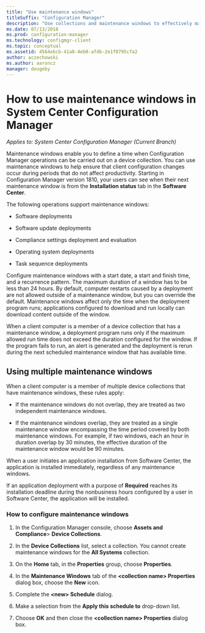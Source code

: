 ```yaml
---
title: "Use maintenance windows"
titleSuffix: "Configuration Manager"
description: "Use collections and maintenance windows to effectively manage clients in System Center Configuration Manager."
ms.date: 07/13/2018
ms.prod: configuration-manager
ms.technology: configmgr-client
ms.topic: conceptual
ms.assetid: 4564ebcb-41a8-4eb0-afdb-2e1f0795cfa2
author: aczechowski
ms.author: aaroncz
manager: dougeby
---
```

# How to use maintenance windows in System Center Configuration Manager

*Applies to: System Center Configuration Manager (Current Branch)*

Maintenance windows enable you to define a time when Configuration Manager operations can be carried out on a device collection. You can use maintenance windows to help ensure that client configuration changes occur during periods that do not affect productivity. Starting in Configuration Manager version 1810, your users can see when their next maintenance window is from the **Installation status** tab in the **Software Center**. <!--1358131-->

 The following operations support maintenance windows:  

-   Software deployments  

-   Software update deployments  

-   Compliance settings deployment and evaluation  

-   Operating system deployments  

-   Task sequence deployments  

 Configure maintenance windows with a start date, a start and finish time, and a recurrence pattern. The maximum duration of a window has to be less than 24 hours. By default, computer restarts caused by a deployment are not allowed outside of a maintenance window, but you can override the default. Maintenance windows affect only the time when the deployment program runs; applications configured to download and run locally can download content outside of the window.  

 When a client computer is a member of a device collection that has a maintenance window, a deployment program runs only if the maximum allowed run time does not exceed the duration configured for the window. If the program fails to run, an alert is generated and the deployment is rerun during the next scheduled maintenance window that has available time.  

## Using multiple maintenance windows  
 When a client computer is a member of multiple device collections that have maintenance windows, these rules apply:  

-   If the maintenance windows do not overlap, they are treated as two independent maintenance windows.  

-   If the maintenance windows overlap, they are treated as a single maintenance window encompassing the time period covered by both maintenance windows. For example, if two windows, each an hour in duration overlap by 30 minutes, the effective duration of the maintenance window would be 90 minutes.  

 When a user initiates an application installation from Software Center, the application is installed immediately, regardless of any maintenance windows.  

 If an application deployment with a purpose of **Required** reaches its installation deadline during the nonbusiness hours configured by a user in Software Center, the application will be installed. 

### How to configure maintenance windows  

1.  In the Configuration Manager console, choose **Assets and Compliance**>  **Device Collections**.  

3.  In the **Device Collections** list, select a collection. You cannot create maintenance windows for the **All Systems** collection.  

4.  On the **Home** tab, in the **Properties** group, choose **Properties**.  

5.  In the **Maintenance Windows** tab of the **&lt;collection name\> Properties** dialog box, choose the **New** icon.  

6.  Complete the **&lt;new\> Schedule** dialog.  

7.  Make a selection from the **Apply this schedule to** drop-down list.  

8.  Choose **OK** and then close the **&lt;collection name\> Properties** dialog box.  
